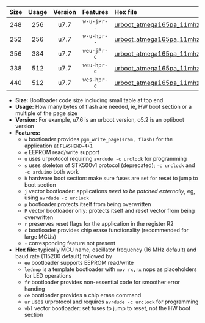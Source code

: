 |Size|Usage|Version|Features|Hex file|
|:-:|:-:|:-:|:-:|:--|
|248|256|u7.7|`w-u-jPr--`|[urboot_atmega165pa_11mhz0592_115200bps_lednop_ur_vbl.hex](https://raw.githubusercontent.com/stefanrueger/urboot.hex/main/mcus/atmega165pa/fcpu_11mhz0592/115200_bps/urboot_atmega165pa_11mhz0592_115200bps_lednop_ur_vbl.hex)|
|252|256|u7.7|`w-u-hpr--`|[urboot_atmega165pa_11mhz0592_115200bps_lednop_fr_ur.hex](https://raw.githubusercontent.com/stefanrueger/urboot.hex/main/mcus/atmega165pa/fcpu_11mhz0592/115200_bps/urboot_atmega165pa_11mhz0592_115200bps_lednop_fr_ur.hex)|
|356|384|u7.7|`weu-jPr-c`|[urboot_atmega165pa_11mhz0592_115200bps_ee_lednop_fr_ce_ur_vbl.hex](https://raw.githubusercontent.com/stefanrueger/urboot.hex/main/mcus/atmega165pa/fcpu_11mhz0592/115200_bps/urboot_atmega165pa_11mhz0592_115200bps_ee_lednop_fr_ce_ur_vbl.hex)|
|338|512|u7.7|`weu-hpr-c`|[urboot_atmega165pa_11mhz0592_115200bps_ee_lednop_fr_ce_ur.hex](https://raw.githubusercontent.com/stefanrueger/urboot.hex/main/mcus/atmega165pa/fcpu_11mhz0592/115200_bps/urboot_atmega165pa_11mhz0592_115200bps_ee_lednop_fr_ce_ur.hex)|
|440|512|u7.7|`wes-hpr-c`|[urboot_atmega165pa_11mhz0592_115200bps_ee_lednop_fr_ce.hex](https://raw.githubusercontent.com/stefanrueger/urboot.hex/main/mcus/atmega165pa/fcpu_11mhz0592/115200_bps/urboot_atmega165pa_11mhz0592_115200bps_ee_lednop_fr_ce.hex)|

- **Size:** Bootloader code size including small table at top end
- **Usage:** How many bytes of flash are needed, ie, HW boot section or a multiple of the page size
- **Version:** For example, u7.6 is an urboot version, o5.2 is an optiboot version
- **Features:**
  + `w` bootloader provides `pgm_write_page(sram, flash)` for the application at `FLASHEND-4+1`
  + `e` EEPROM read/write support
  + `u` uses urprotocol requiring `avrdude -c urclock` for programming
  + `s` uses skeleton of STK500v1 protocol (deprecated); `-c urclock` and `-c arduino` both work
  + `h` hardware boot section: make sure fuses are set for reset to jump to boot section
  + `j` vector bootloader: applications *need to be patched externally*, eg, using `avrdude -c urclock`
  + `p` bootloader protects itself from being overwritten
  + `P` vector bootloader only: protects itself and reset vector from being overwritten
  + `r` preserves reset flags for the application in the register R2
  + `c` bootloader provides chip erase functionality (recommended for large MCUs)
  + `-` corresponding feature not present
- **Hex file:** typically MCU name, oscillator frequency (16 MHz default) and baud rate (115200 default) followed by
  + `ee` bootloader supports EEPROM read/write
  + `lednop` is a template bootloader with `mov rx,rx` nops as placeholders for LED operations
  + `fr` bootloader provides non-essential code for smoother error handing
  + `ce` bootloader provides a chip erase command
  + `ur` uses urprotocol and requires `avrdude -c urclock` for programming
  + `vbl` vector bootloader: set fuses to jump to reset, not the HW boot section
